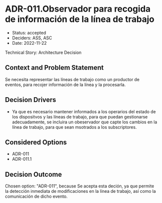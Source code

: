# ADR-011.Observador para recogida de información de la línea de trabajo

* Status: accepted
* Deciders: ASS, ASC
* Date: 2022-11-22

Technical Story: Architecture Decision

## Context and Problem Statement

Se necesita representar las líneas de trabajo como un productor de eventos, para recojer información de la línea y la procesarla.

## Decision Drivers

* Ya que es necesario mantener informados a los operarios del estado de los dispositvos y las líneas de trabajo, para que puedan gestionarse adecuadamente, se incluira un obeservador que capte los cambios en la línea de trabajo, para que sean msotrados a los subscriptores.

## Considered Options

* ADR-011
* ADR-011.1

## Decision Outcome

Chosen option: "ADR-011", because Se acepta esta deción, ya que permite la detección inmediata de modificaciones en la línea de trabajo, así como la comunicación de dicho evento.
